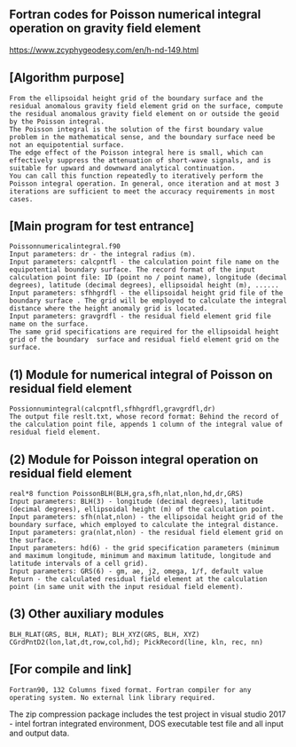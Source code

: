## Fortran codes for Poisson numerical integral operation on gravity field element
https://www.zcyphygeodesy.com/en/h-nd-149.html
## [Algorithm purpose]
    From the ellipsoidal height grid of the boundary surface and the residual anomalous gravity field element grid on the surface, compute the residual anomalous gravity field element on or outside the geoid by the Poisson integral. 
    The Poisson integral is the solution of the first boundary value problem in the mathematical sense, and the boundary surface need be not an equipotential surface.
    The edge effect of the Poisson integral here is small, which can effectively suppress the attenuation of short-wave signals, and is suitable for upward and downward analytical continuation.
    You can call this function repeatedly to iteratively perform the Poisson integral operation. In general, once iteration and at most 3 iterations are sufficient to meet the accuracy requirements in most cases.
## [Main program for test entrance]
    Poissonnumericalintegral.f90
    Input parameters: dr - the integral radius (m).
    Input parameters: calcpntfl - the calculation point file name on the equipotential boundary surface. The record format of the input calculation point file: ID (point no / point name), longitude (decimal degrees), latitude (decimal degrees), ellipsoidal height (m), ......
    Input parameters: sfhhgrdfl - the ellipsoidal height grid file of the boundary surface . The grid will be employed to calculate the integral distance where the height anomaly grid is located.
    Input parameters: gravgrdfl - the residual field element grid file name on the surface.
    The same grid specifications are required for the ellipsoidal height grid of the boundary  surface and residual field element grid on the surface.
## (1) Module for numerical integral of Poisson on residual field element
    Possionnumintegral(calcpntfl,sfhhgrdfl,gravgrdfl,dr)
    The output file reslt.txt, whose record format: Behind the record of the calculation point file, appends 1 column of the integral value of residual field element.
## (2) Module for Poisson integral operation on residual field element
    real*8 function PoissonBLH(BLH,gra,sfh,nlat,nlon,hd,dr,GRS)
    Input parameters: BLH(3) - longitude (decimal degrees), latitude (decimal degrees), ellipsoidal height (m) of the calculation point.
    Input parameters: sfh(nlat,nlon) - the ellipsoidal height grid of the boundary surface, which employed to calculate the integral distance.
    Input parameters: gra(nlat,nlon) - the residual field element grid on the surface.
    Input parameters: hd(6) - the grid specification parameters (minimum and maximum longitude, minimum and maximum latitude, longitude and latitude intervals of a cell grid).
    Input parameters: GRS(6) - gm, ae, j2, omega, 1/f, default value
    Return - the calculated residual field element at the calculation point (in same unit with the input residual field element).
## (3) Other auxiliary modules
    BLH_RLAT(GRS, BLH, RLAT); BLH_XYZ(GRS, BLH, XYZ)
    CGrdPntD2(lon,lat,dt,row,col,hd); PickRecord(line, kln, rec, nn)
## [For compile and link]
    Fortran90, 132 Columns fixed format. Fortran compiler for any operating system. No external link library required.
The zip compression package includes the test project in visual studio 2017 - intel fortran integrated environment, DOS executable test file and all input and output data.
